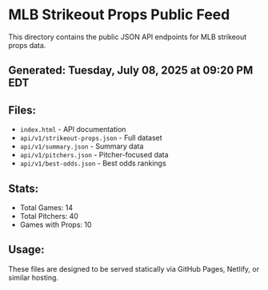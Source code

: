 # MLB Strikeout Props Public Feed

This directory contains the public JSON API endpoints for MLB strikeout props data.

## Generated: Tuesday, July 08, 2025 at 09:20 PM EDT

## Files:
- `index.html` - API documentation
- `api/v1/strikeout-props.json` - Full dataset
- `api/v1/summary.json` - Summary data
- `api/v1/pitchers.json` - Pitcher-focused data  
- `api/v1/best-odds.json` - Best odds rankings

## Stats:
- Total Games: 14
- Total Pitchers: 40
- Games with Props: 10

## Usage:
These files are designed to be served statically via GitHub Pages, Netlify, or similar hosting.
